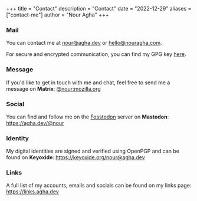 +++
title = "Contact"
description = "Contact"
date = "2022-12-29"
aliases = ["contact-me"]
author = "Nour Agha"
+++

### Mail

You can contact me at [nour@agha.dev](mailto:nour@agha.dev) or [hello@nouragha.com](mailto:hello@nouragha.com).

For secure and encrypted communication, you can find my GPG key [here](https://agha.dev/gpg).

### Message

If you'd like to get in touch with me and chat, feel free to send me a message on **Matrix**: [@nour:mozilla.org](https://matrix.to/#/@nour:mozilla.org)

### Social

You can find and follow me on the [Fosstodon](https://fosstodon.org) server on **Mastodon**: https://agha.dev/@nour

### Identity

My digital identities are signed and verified using OpenPGP and can be found on **Keyoxide**: https://keyoxide.org/nour@agha.dev

### Links

A full list of my accounts, emails and socials can be found on my links page: https://links.agha.dev
